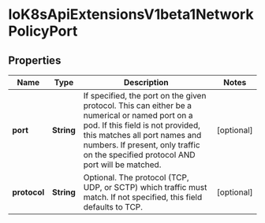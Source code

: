 
# IoK8sApiExtensionsV1beta1NetworkPolicyPort

## Properties
Name | Type | Description | Notes
------------ | ------------- | ------------- | -------------
**port** | **String** | If specified, the port on the given protocol.  This can either be a numerical or named port on a pod.  If this field is not provided, this matches all port names and numbers. If present, only traffic on the specified protocol AND port will be matched. |  [optional]
**protocol** | **String** | Optional.  The protocol (TCP, UDP, or SCTP) which traffic must match. If not specified, this field defaults to TCP. |  [optional]



